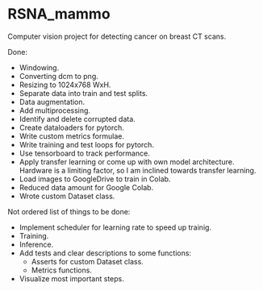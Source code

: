 # RSNA_mammo
Computer vision project for detecting cancer on breast CT scans.

Done:
  - Windowing.
  - Converting dcm to png.
  - Resizing to 1024x768 WxH.
  - Separate data into train and test splits.
  - Data augmentation.
  - Add multiprocessing.
  - Identify and delete corrupted data.
  - Create dataloaders for pytorch.
  - Write custom metrics formulae.
  - Write training and test loops for pytorch.
  - Use tensorboard to track performance.
  - Apply transfer learning or come up with own model architecture. Hardware is a limiting factor, so I am inclined towards transfer learning.
  - Load images to GoogleDrive to train in Colab.
  - Reduced data amount for Google Colab.
  - Wrote custom Dataset class.
    
Not ordered list of things to be done:
  - Implement scheduler for learning rate to speed up trainig.
  - Training.
  - Inference.
  - Add tests and clear descriptions to some functions:
      - Asserts for custom Dataset class.
      - Metrics functions.
  - Visualize most important steps.
